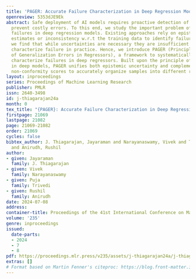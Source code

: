 ```yaml
---
title: 'PAGER: Accurate Failure Characterization in Deep Regression Models'
openreview: 5353dJE9Ek
abstract: Safe deployment of AI models requires proactive detection of failures to
  prevent costly errors. To this end, we study the important problem of detecting
  failures in deep regression models. Existing approaches rely on epistemic uncertainty
  estimates or inconsistency w.r.t the training data to identify failure. Interestingly,
  we find that while uncertainties are necessary they are insufficient to accurately
  characterize failure in practice. Hence, we introduce PAGER (Principled Analysis
  of Generalization Errors in Regressors), a framework to systematically detect and
  characterize failures in deep regressors. Built upon the principle of anchored training
  in deep models, PAGER unifies both epistemic uncertainty and complementary manifold
  non-conformity scores to accurately organize samples into different risk regimes.
layout: inproceedings
series: Proceedings of Machine Learning Research
publisher: PMLR
issn: 2640-3498
id: j-thiagarajan24a
month: 0
tex_title: "{PAGER}: Accurate Failure Characterization in Deep Regression Models"
firstpage: 21069
lastpage: 21082
page: 21069-21082
order: 21069
cycles: false
bibtex_author: J. Thiagarajan, Jayaraman and Narayanaswamy, Vivek and Trivedi, Puja
  and Anirudh, Rushil
author:
- given: Jayaraman
  family: J. Thiagarajan
- given: Vivek
  family: Narayanaswamy
- given: Puja
  family: Trivedi
- given: Rushil
  family: Anirudh
date: 2024-07-08
address:
container-title: Proceedings of the 41st International Conference on Machine Learning
volume: '235'
genre: inproceedings
issued:
  date-parts:
  - 2024
  - 7
  - 8
pdf: https://proceedings.mlr.press/v235/assets/j-thiagarajan24a/j-thiagarajan24a.pdf
extras: []
# Format based on Martin Fenner's citeproc: https://blog.front-matter.io/posts/citeproc-yaml-for-bibliographies/
---
```

